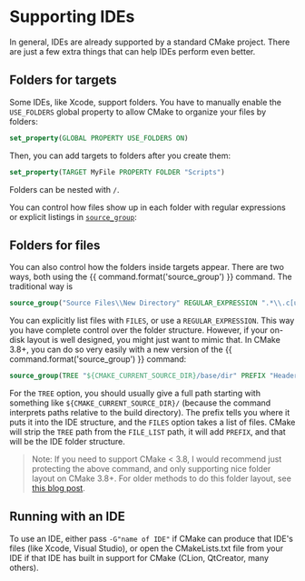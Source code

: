 # Supporting IDEs

In general, IDEs are already supported by a standard CMake project. There are just a few extra things that can help IDEs perform even better.

## Folders for targets

Some IDEs, like Xcode, support folders. You have to manually enable the `USE_FOLDERS` global property to allow CMake to organize your files by folders:

```cmake
set_property(GLOBAL PROPERTY USE_FOLDERS ON)
```

Then, you can add targets to folders after you create them:

```cmake
set_property(TARGET MyFile PROPERTY FOLDER "Scripts")
```

Folders can be nested with `/`.

You can control how files show up in each folder with regular expressions or explicit listings in [`source_group`](https://cmake.org/cmake/help/latest/command/source_group.html):

## Folders for files

You can also control how the folders inside targets appear. There are two ways, both using the {{ command.format('source_group') }} command. The traditional way is

```cmake
source_group("Source Files\\New Directory" REGULAR_EXPRESSION ".*\\.c[ucp]p?")
```

You can explicitly list files with `FILES`, or use a `REGULAR_EXPRESSION`. This way you have complete control over the folder structure. However, if your on-disk layout is well designed, you might just want to mimic that. In CMake 3.8+, you can do so very easily with a new version of the {{ command.format('source_group') }} command:

```cmake
source_group(TREE "${CMAKE_CURRENT_SOURCE_DIR}/base/dir" PREFIX "Header Files" FILES ${FILE_LIST})
```

For the `TREE` option, you should usually give a full path starting with something like `${CMAKE_CURRENT_SOURCE_DIR}/` (because the command interprets paths relative to the build directory).
The prefix tells you where it puts it into the IDE structure, and the `FILES` option takes a list of files.
CMake will strip the `TREE` path from the `FILE_LIST` path, it will add `PREFIX`, and that will be the IDE folder structure.

> Note: If you need to support CMake < 3.8, I would recommend just protecting the above command, and only supporting nice folder layout on CMake 3.8+. For older methods to do this folder layout, see
> [this blog post][sorting].

## Running with an IDE

To use an IDE, either pass `-G"name of IDE"` if CMake can produce that IDE's files (like Xcode, Visual Studio), or open the CMakeLists.txt file from your IDE if that IDE has built in support for CMake (CLion, QtCreator, many others).

[sorting]: http://blog.audio-tk.com/2015/09/01/sorting-source-files-and-projects-in-folders-with-cmake-and-visual-studioxcode/
